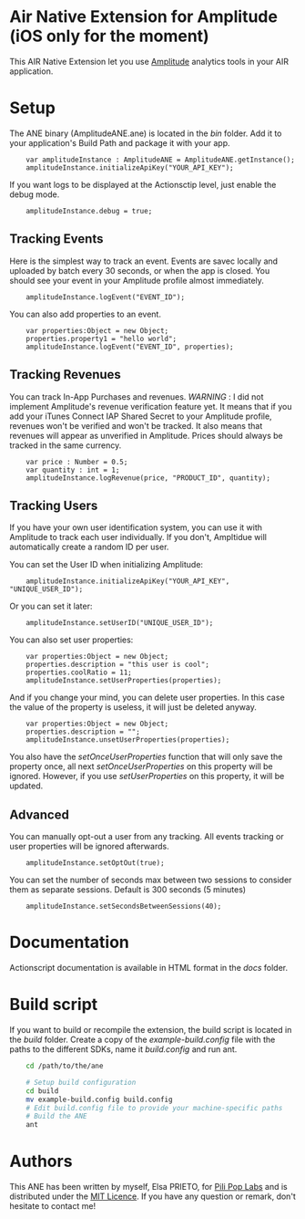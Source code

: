 Air Native Extension for Amplitude (iOS only for the moment)
======================================

This AIR Native Extension let you use [Amplitude](http://amplitude.com) analytics tools in your AIR application.


# Setup #

The ANE binary (AmplitudeANE.ane) is located in the *bin* folder. Add it to your application's Build Path and package it with your app.

``` actionscript3
	var amplitudeInstance : AmplitudeANE = AmplitudeANE.getInstance();
	amplitudeInstance.initializeApiKey("YOUR_API_KEY");    
```
If you want logs to be displayed at the Actionsctip level, just enable the debug mode.
``` actionscript3
	amplitudeInstance.debug = true;    
```


Tracking Events
---------
Here is the simplest way to track an event. Events are savec locally and uploaded by batch every 30 seconds, or when the app is closed. You should see your event in your Amplitude profile almost immediately.
```actionscript3
    amplitudeInstance.logEvent("EVENT_ID");
```
You can also add properties to an event.
```actionscript3
	var properties:Object = new Object;
	properties.property1 = "hello world";
    amplitudeInstance.logEvent("EVENT_ID", properties);
```

Tracking Revenues
---------
You can track In-App Purchases and revenues. *WARNING* : I did not implement Amplitude's revenue verification feature yet. It means that if you add your iTunes Connect IAP Shared Secret to your Amplitude profile, revenues won't be verified and won't be tracked. It also means that revenues will appear as unverified in Amplitude. Prices should always be tracked in the same currency.
```actionscript3
	var price : Number = 0.5;
	var quantity : int = 1;
	amplitudeInstance.logRevenue(price, "PRODUCT_ID", quantity);
```

Tracking Users
---------
If you have your own user identification system, you can use it with Amplitude to track each user individually. If you don't, Ampltidue will automatically create a random ID per user.

You can set the User ID when initializing Amplitude:
```actionscript3
    amplitudeInstance.initializeApiKey("YOUR_API_KEY", "UNIQUE_USER_ID");
```
Or you can set it later:
```actionscript3
    amplitudeInstance.setUserID("UNIQUE_USER_ID");
```
You can also set user properties:
```actionscript3
    var properties:Object = new Object;
	properties.description = "this user is cool";
	properties.coolRatio = 11;
    amplitudeInstance.setUserProperties(properties);
```
And if you change your mind, you can delete user properties. In this case the value of the property is useless, it will just be deleted anyway.
```actionscript3
    var properties:Object = new Object;
	properties.description = "";
    amplitudeInstance.unsetUserProperties(properties);
```
You also have the *setOnceUserProperties* function that will only save the property once, all next *setOnceUserProperties* on this property will be ignored. However, if you use *setUserProperties* on this property, it will be updated.

Advanced
--------
You can manually opt-out a user from any tracking. All events tracking or user properties will be ignored afterwards.
```actionscript3
    amplitudeInstance.setOptOut(true);
```
You can set the number of seconds max between two sessions to consider them as separate sessions. Default is 300 seconds (5 minutes)
```actionscript3
    amplitudeInstance.setSecondsBetweenSessions(40);
```

# Documentation #


Actionscript documentation is available in HTML format in the *docs* folder.


# Build script #

If you want to build or recompile the extension, the build script is located in the *build* folder. Create a copy of the *example-build.config* file with the paths to the different SDKs, name it *build.config* and run ant.

```bash
    cd /path/to/the/ane

    # Setup build configuration
    cd build
    mv example-build.config build.config
    # Edit build.config file to provide your machine-specific paths
    # Build the ANE
    ant
```


# Authors #

This ANE has been written by myself, Elsa PRIETO, for [Pili Pop Labs](http://pilipop.com) and is distributed under the [MIT Licence](https://opensource.org/licenses/MIT). If you have any question or remark, don't hesitate to contact me!

